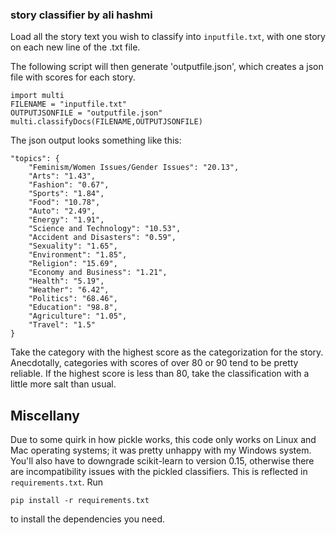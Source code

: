 ### story classifier by ali hashmi

Load all the story text you wish to classify into `inputfile.txt`, with one story on each new line of the .txt file.

The following script will then generate 'outputfile.json', which creates a json file with scores for each story. 

	import multi
	FILENAME = "inputfile.txt"
	OUTPUTJSONFILE = "outputfile.json"
	multi.classifyDocs(FILENAME,OUTPUTJSONFILE)

The json output looks something like this:

	"topics": {
		"Feminism/Women Issues/Gender Issues": "20.13", 
		"Arts": "1.43", 
		"Fashion": "0.67", 
		"Sports": "1.84", 
		"Food": "10.78", 
		"Auto": "2.49", 
		"Energy": "1.91", 
		"Science and Technology": "10.53", 
		"Accident and Disasters": "0.59", 
		"Sexuality": "1.65", 
		"Environment": "1.85", 
		"Religion": "15.69", 
		"Economy and Business": "1.21", 
		"Health": "5.19", 
		"Weather": "6.42", 
		"Politics": "68.46", 
		"Education": "98.8", 
		"Agriculture": "1.05", 
		"Travel": "1.5"
	}

Take the category with the highest score as the categorization for the story. Anecdotally, categories with scores of over 80 or 90 tend to be pretty reliable. If the highest score is less than 80, take the classification with a little more salt than usual.

## Miscellany

Due to some quirk in how pickle works, this code only works on Linux and Mac operating systems; it was pretty unhappy with my Windows system. You'll also have to downgrade scikit-learn to version 0.15, otherwise there are incompatibility issues with the pickled classifiers. This is reflected in `requirements.txt`. Run 
	
	pip install -r requirements.txt

to install the dependencies you need.

